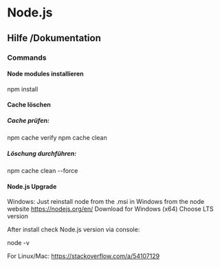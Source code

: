 # Node.js

## Hilfe /Dokumentation

### Commands

#### Node modules installieren

npm install

#### Cache löschen

##### Cache prüfen:

npm cache verify
npm cache clean

##### Löschung durchführen:

npm cache clean --force

#### Node.js Upgrade

Windows:
Just reinstall node from the .msi in Windows from the node website https://nodejs.org/en/
Download for Windows (x64)
Choose LTS version

After install check Node.js version via console:

node -v

For Linux/Mac: https://stackoverflow.com/a/54107129


